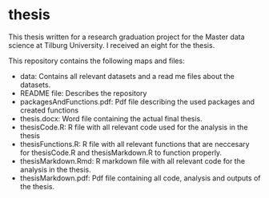 # thesis
This thesis written for a research graduation project for the Master data science at Tilburg University. I received an eight for the thesis.

This repository contains the following maps and files:

* data: Contains all relevant datasets and a read me files about the datasets.
* README file: Describes the repository
* packagesAndFunctions.pdf: Pdf file describing the used packages and created functions
* thesis.docx: Word file containing the actual final thesis.
* thesisCode.R: R file with all relevant code used for the analysis in the thesis
* thesisFunctions.R: R file with all relevant functions that are neccesary for thesisCode.R and thesisMarkdown.R to function properly.
* thesisMarkdown.Rmd: R markdown file with all relevant code for the analysis in the thesis.
* thesisMarkdown.pdf: Pdf file containing all code, analysis and outputs of the thesis.
